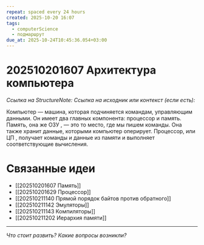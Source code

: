 ```yaml
---
repeat: spaced every 24 hours
created: 2025-10-20 16:07
tags:
  - computerScience
  - подмаршрут
due_at: 2025-10-24T10:45:36.054+03:00
---
```

# 202510201607 Архитектура компьютера

*Ссылка на StructureNote:*
*Ссылка на исходник или контекст (если есть):*

Компьютер — машина, которая подчиняется командам, управляющим данными. Он имеет два главных компонента: процессор и память. Память, она же ОЗУ , — это то место, где мы пишем команды. Она также хранит данные, которыми компьютер оперирует. Процессор, или ЦП , получает команды и данные из памяти и выполняет соответствующие вычисления.

# Связанные идеи

- [[202510201607 Память]]
- [[202510201629 Процессор]]
- [[202510211140 Прямой порядок байтов против обратного]]
- [[202510211142 Эмуляторы]]
- [[202510211143 Компиляторы]]
- [[202510211202 Иерархия памяти]]

---

*Что стоит развить? Какие вопросы возникли?*
